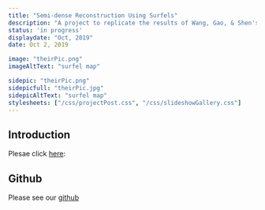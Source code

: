 ```yaml
---
title: "Semi-dense Reconstruction Using Surfels"
description: "A project to replicate the results of Wang, Gao, & Shen's 2019 ICRA paper (image credit to their paper)"
status: 'in progress'
displaydate: "Oct, 2019"
date: Oct 2, 2019

image: "theirPic.png"
imageAltText: "surfel map"

sidepic: "theirPic.png"
sidepicfull: "theirPic.jpg"
sidepicAltText: "surfel map"
stylesheets: ["/css/projectPost.css", "/css/slideshowGallery.css"]
---
```


## Introduction
Plesae click [here](main.html): 

<!-- <div style="margin:0 auto;text-align: center; grid-area: lower;">
    <a href="proposal.pdf">
        <object width="80%" height="700px" data="proposal.pdf">
            <embed src="proposal.pdf">
                <p>This browser does not support PDFs. Please download the PDF to view it: <a href="proposal.pdf">Download PDF</a>.</p>
            </embed>
        </object>
    </a>
</div> -->

## Github
Please see our [github](https://github.gatech.edu/sma96/DenseMapping/)